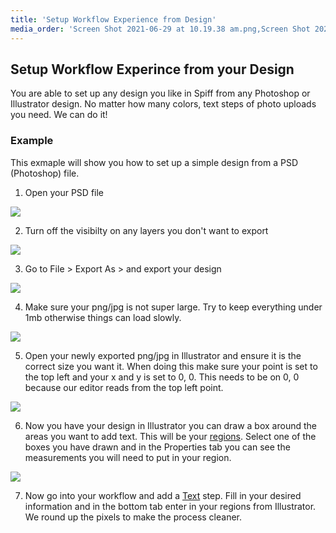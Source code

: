 ```yaml
---
title: 'Setup Workflow Experience from Design'
media_order: 'Screen Shot 2021-06-29 at 10.19.38 am.png,Screen Shot 2021-06-29 at 10.19.56 am.png,Screen Shot 2021-06-29 at 10.20.12 am.png,Screen Shot 2021-06-29 at 10.21.33 am.png,Screen Shot 2021-06-29 at 10.29.42 am.png,Screen Shot 2021-06-29 at 10.34.07 am.png,Screen Shot 2021-06-29 at 10.37.28 am.png'
---
```


## Setup Workflow Experince from your Design

You are able to set up any design you like in Spiff from any Photoshop or Illustrator design. No matter how many colors, text steps of photo uploads you need. We can do it!

### Example

This exmaple will show you how to set up a simple design from a PSD (Photoshop) file.

1. Open your PSD file 

![](https://help.spiff.com.au/user/pages/03.Quick-Start/03.setup-workflow-experience-from-design/Screen%20Shot%202021-06-29%20at%2010.21.33%20am.png)

2. Turn off the visibilty on any layers you don't want to export

![](https://help.spiff.com.au/user/pages/03.Quick-Start/03.setup-workflow-experience-from-design/Screen%20Shot%202021-06-29%20at%2010.19.38%20am.png)

3. Go to File > Export As > and export your design

![](https://help.spiff.com.au/user/pages/03.Quick-Start/03.setup-workflow-experience-from-design/Screen%20Shot%202021-06-29%20at%2010.19.56%20am.png)

4. Make sure your png/jpg is not super large. Try to keep everything under 1mb otherwise things can load slowly. 

![](https://help.spiff.com.au/user/pages/03.Quick-Start/03.setup-workflow-experience-from-design/Screen%20Shot%202021-06-29%20at%2010.20.12%20am.png)

5. Open your newly exported png/jpg in Illustrator and ensure it is the correct size you want it. When doing this make sure your point is set to the top left and your x and y is set to 0, 0. This needs to be on 0, 0 because our editor reads from the top left point.

![](https://help.spiff.com.au/user/pages/03.Quick-Start/03.setup-workflow-experience-from-design/Screen%20Shot%202021-06-29%20at%2010.29.42%20am.png)

6. Now you have your design in Illustrator you can draw a box around the areas you want to add text. This will be your [regions](https://help.spiff.com.au/spiff-concepts/workflows/step-details/regions). Select one of the boxes you have drawn and in the Properties tab you can see the measurements you will need to put in your region.

![](https://help.spiff.com.au/user/pages/03.Quick-Start/03.setup-workflow-experience-from-design/Screen%20Shot%202021-06-29%20at%2010.34.07%20am.png)

7. Now go into your workflow and add a [Text](https://help.spiff.com.au/spiff-concepts/step-types/add-text) step. Fill in your desired information and in the bottom tab enter in your regions from Illustrator. We round up the pixels to make the process cleaner.


